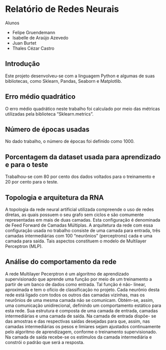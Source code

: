 # Relatório de Redes Neurais
Alunos
- Felipe Gruendemann
- Isabelle de Araújo Azevedo
- Juan Burtet
- Thales Cézar Castro

## Introdução
Este projeto desenvolveu-se com a linguagem Python e algumas de suas
bibliotecas, como Sklearn, Pandas, Seaborn e Matplotlib.

## Erro médio quadrático
O erro médio quadrático neste trabalho foi calculado por meio das métricas
utilizadas pela biblioteca “Sklearn.metrics”.

## Número de épocas usadas
No dado trabalho, o número de épocas foi definido como 1000.

## Porcentagem da dataset usada para aprendizado e para o teste
Trabalhou-se com 80 por cento dos dados voltados para o treinamento e 20 por
cento para o teste.

## Topologia e arquitetura da RNA
A topologia da rede neural artificial utilizada compreende o uso de redes diretas, as quais possuem o seu grafo sem ciclos e 
são comumente representadas em mais de duas camadas. Esta configuração é denominada de Feed Forward de Camadas Múltiplas. A 
arquitetura da rede com essa configuração usada no 	trabalho consiste de uma camada para entrada, três camadas intermediárias 
com 100 “neurônios” (perceptrons) cada e uma camada para saída. Tais aspectos constituem o modelo de Multilayer Perceptron 
(MLP).

## Análise do comportamento da rede
A rede Multilayer Pecerptron é um algoritmo de aprendizado supervisionado que aprende uma função por meio de um treinamento a 
partir de um banco de dados como entrada. Tal função é não- linear, aproximada e tem o ofício de classificação no projeto. 
Cada neurônio desta rede está ligado com todos os outros das camadas vizinhas, mas os neurônios de uma mesma camada não se 
comunicam. Obtém-se, assim,	uma comunicação unidirecional, definindo um comportamento estático para esta 	rede. 
Sua estrutura é composta de uma camada de entrada, camadas intermediárias e uma camada de saída. Na camada de entrada dispõe-
se das amostras e das respectivas saídas desejadas para que, assim, nas camadas intermediárias os	pesos e limiares sejam
ajustados continuamente pelo algoritmo de 	aprendizagem, conforme o treinamento supervisionado. Na camada de saída recebe-se 
os estímulos da camada intermediária e constrói o padrão que será a resposta.  

